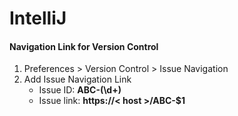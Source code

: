 # IntelliJ

#### Navigation Link for Version Control

1. Preferences > Version Control > Issue Navigation
2. Add Issue Navigation Link
	* Issue ID: **ABC-(\d+)**
	* Issue link: **https://< host >/ABC-$1**